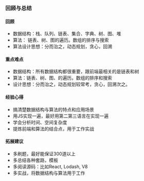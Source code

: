 ### 回顾与总结
#### 回顾
* 数据结构：栈、队列、链表、集合、字典、树、图、堆
* 算法： 链表、树、图的遍历。数组的排序与搜索
* 算法设计思想：分而治之，动态规划，贪心，回溯

#### 重点难点
* 数据结构：所有数据结构都很重要，跟前端最相关的是链表和树
* 算法：链表、树、图、的遍历。数组的排序和搜索
* 设计思想：分而治之，动态规划较常考，贪心，回溯次之。

#### 经验心得
* 搞清楚数据结构与算法的特点和应用场景
* 用JS实现一遍，最好用第二第三语言在实现一遍
* 学会分析时间、空间复杂度
* 提炼前端和算法的结合点，用于工作实战

#### 拓展建议
* 多刷题，最好能保证300道以上
* 多总结各种套路，模板
* 多阅读源码：比如React, Lodash, V8
* 多实战，将数据结构与算法用于工作